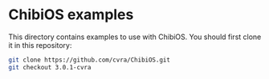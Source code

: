 # ChibiOS examples

This directory contains examples to use with ChibiOS.
You should first clone it in this repository:

```bash
git clone https://github.com/cvra/ChibiOS.git
git checkout 3.0.1-cvra
```
